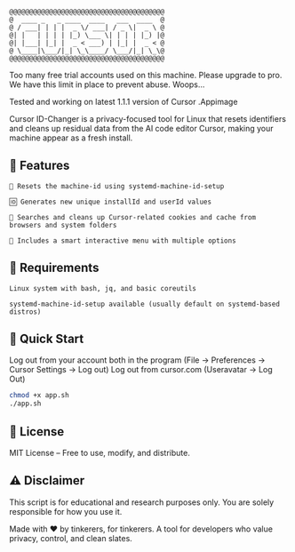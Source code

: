 ```text
@@@@@@@@@@@@@@@@@@@@@@@@@@@@@@@@@@@@@@@
@  ____ _   _ ____  ____   ___  ____  @
@ / ___| | | |  _ \/ ___| / _ \|  _ \ @
@| |   | | | | |_) \___ \| | | | |_) |@
@| |___| |_| |  _ < ___) | |_| |  _ < @
@ \____|\___/|_| \_\____/ \___/|_| \_\@
@@@@@@@@@@@@@@@@@@@@@@@@@@@@@@@@@@@@@@@
```


Too many free trial accounts used on this machine. Please upgrade to pro. We have this limit in place to prevent abuse.
Woops...

Tested and working on latest 1.1.1 version of Cursor .Appimage


Cursor ID-Changer is a privacy-focused tool for Linux that resets identifiers and cleans up residual data from the AI code editor Cursor, making your machine appear as a fresh install.

## 🔧 Features

    🔁 Resets the machine-id using systemd-machine-id-setup

    🆔 Generates new unique installId and userId values

    🧹 Searches and cleans up Cursor-related cookies and cache from browsers and system folders

    🧠 Includes a smart interactive menu with multiple options


 ## 🧪 Requirements

    Linux system with bash, jq, and basic coreutils

    systemd-machine-id-setup available (usually default on systemd-based distros)

## 🚀 Quick Start
Log out from your account both in the program (File -> Preferences -> Cursor Settings -> Log out)
Log out from cursor.com (Useravatar -> Log Out)



```bash
chmod +x app.sh
./app.sh
```



## 📄 License

MIT License – Free to use, modify, and distribute.

## ⚠️ Disclaimer

This script is for educational and research purposes only.
You are solely responsible for how you use it.

Made with ❤️ by tinkerers, for tinkerers.
A tool for developers who value privacy, control, and clean slates.
